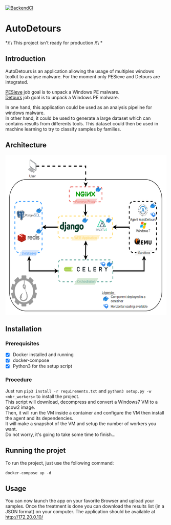 
</p>

[![BackendCI](https://github.com/Kn0wl3dge/AutoDetours/actions/workflows/backend.yml/badge.svg)](https://github.com/Kn0wl3dge/AutoDetours/actions/workflows/backend.yml)
# AutoDetours

*/!\ This project isn't ready for production /!\ *

## Introduction

AutoDetours is an application allowing the usage of multiples windows toolkit to analyse malware.
For the moment only PESieve and Detours are integrated.

[PESieve](https://github.com/hasherezade/pe-sieve) job goal is to unpack a Windows PE malware.  
[Detours](https://github.com/microsoft/Detours) job goal is to unpack a Windows PE malware. 

In one hand, this application could be used as an analysis pipeline for windows malware.  
In other hand, it could be used to generate a large dataset which can contains results from differents tools.
This dataset could then be used in machine learning to try to classify samples by families.

## Architecture
<p align="center">
  <img height="500" src="doc/AutoDetoursArchi.png">
</p>

## Installation

### Prerequisites

- [X] Docker installed and running
- [X] docker-compose
- [X] Python3 for the setup script

### Procedure
Just run `pip3 install -r requirements.txt` and `python3 setup.py -w <nbr_workers>` to install the project.  
This script will download, decompress and convert a Windows7 VM to a qcow2 image.  
Then, it will run the VM inside a container and configure the VM then install the agent and its dependencies.  
It will make a snapshot of the VM and setup the number of workers you want.  
Do not worry, it's going to take some time to finish...

## Running the projet
To run the project, just use the following command:

```
docker-compose up -d
```

## Usage
You can now launch the app on your favorite Browser and upload your samples. Once the treatment is done you can download the results list (in a JSON format) on your computer.
The application should be available at http://172.20.0.10/
